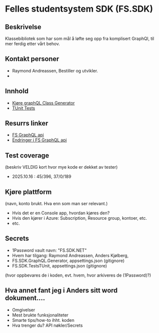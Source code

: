 # Felles studentsystem SDK (FS.SDK)

## Beskrivelse
Klassebibliotek som har som mål å løfte seg opp fra komplisert GraphQl, til mer ferdig etter vårt behov. 

## Kontakt personer
- Raymond Andreassen, Bestiller og utvikler. 
- 

## Innhold
- [Kjøre graphQL Class Generator](FS.SDK.GraphQL.Generator/Readme.md)
- [TUnit Tests](FS.SDK.TestsTUnit/Readme.md)


## Resurrs linker
- [FS GraphQL api](https://fs.sikt.no/apier/graphql/)
- [Endringer i FS GraphQL api](https://www.fellesstudentsystem.no/FS-produkt/integrasjonstjenester/endringer/endringer-i-fs-graphql-api.html)

## Test coverage 
(beskriv VELDIG kort hvor mye kode er dekket av tester)
- 2025.10.16 : 45/396, 37/0/189


## Kjøre plattform 
(navn, konto brukt. Hva enn som man ser relevant.) 
- Hvis det er en Console app, hvordan kjøres den?
- Hvis den kjører i Azure: Subscription, Resource group, kontoer, etc.
- etc.

## Secrets
- 1Password vault navn: "FS.SDK.NET"
- Hvem har tilgang: Raymond Andreassen, Anders Kjølberg,
- FS.SDK.GraphQL.Generator, appsettings.json (gitignore)
- FS.SDK.TestsTUnit, appsettings.json (gitignore)

(hvor oppbevares de i koden, evt. hvem, hvor arkiveres de (1Password)?) 

## Hva annet fant jeg i Anders sitt word dokument.... 
- Omgivelser 
- Mest brukte funksjonaliteter 
- Smarte tips/how-to ihht. koden 
- Hva trenger du? API nøkler/Secrets 



